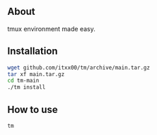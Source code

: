 About
-----

tmux environment made easy.


Installation
------------

```bash
wget github.com/itxx00/tm/archive/main.tar.gz
tar xf main.tar.gz
cd tm-main
./tm install
```

How to use
-----------

```
tm
```

